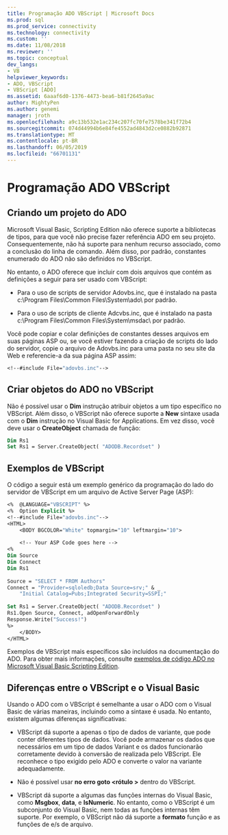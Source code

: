 ```yaml
---
title: Programação ADO VBScript | Microsoft Docs
ms.prod: sql
ms.prod_service: connectivity
ms.technology: connectivity
ms.custom: ''
ms.date: 11/08/2018
ms.reviewer: ''
ms.topic: conceptual
dev_langs:
- VB
helpviewer_keywords:
- ADO, VBScript
- VBScript [ADO]
ms.assetid: 6aaaf6d0-1376-4473-bea6-b81f2645a9ac
author: MightyPen
ms.author: genemi
manager: jroth
ms.openlocfilehash: a9c13b532e1ac234c207fc70fe7578be341f72b4
ms.sourcegitcommit: 074d44994b6e84fe4552ad4843d2ce0882b92871
ms.translationtype: MT
ms.contentlocale: pt-BR
ms.lasthandoff: 06/05/2019
ms.locfileid: "66701131"
---
```

# <a name="vbscript-ado-programming"></a>Programação ADO VBScript
## <a name="creating-an-ado-project"></a>Criando um projeto do ADO  
 Microsoft Visual Basic, Scripting Edition não oferece suporte a bibliotecas de tipos, para que você não precise fazer referência ADO em seu projeto. Consequentemente, não há suporte para nenhum recurso associado, como a conclusão do linha de comando. Além disso, por padrão, constantes enumerado do ADO não são definidos no VBScript.  
  
 No entanto, o ADO oferece que incluir com dois arquivos que contém as definições a seguir para ser usado com VBScript:  
  
-   Para o uso de scripts de servidor Adovbs.inc, que é instalado na pasta c:\Program Files\Common Files\System\ado\ por padrão.  
  
-   Para o uso de scripts de cliente Adcvbs.inc, que é instalado na pasta c:\Program Files\Common Files\System\msdac\ por padrão.  
  
 Você pode copiar e colar definições de constantes desses arquivos em suas páginas ASP ou, se você estiver fazendo a criação de scripts do lado do servidor, copie o arquivo de Adovbs.inc para uma pasta no seu site da Web e referencie-a da sua página ASP assim:  
  
```vb
<!--#include File="adovbs.inc"-->  
```  
  
## <a name="creating-ado-objects-in-vbscript"></a>Criar objetos do ADO no VBScript  
 Não é possível usar o **Dim** instrução atribuir objetos a um tipo específico no VBScript. Além disso, o VBScript não oferece suporte a **New** sintaxe usada com o **Dim** instrução no Visual Basic for Applications. Em vez disso, você deve usar o **CreateObject** chamada de função:  
  
```vb
Dim Rs1  
Set Rs1 = Server.CreateObject( "ADODB.Recordset" )  
```  
  
## <a name="vbscript-examples"></a>Exemplos de VBScript  
 O código a seguir está um exemplo genérico da programação do lado do servidor de VBScript em um arquivo de Active Server Page (ASP):  
  
```vb
<%  @LANGUAGE="VBSCRIPT" %>  
<%  Option Explicit %>  
<!--#include File="adovbs.inc"-->  
<HTML>  
    <BODY BGCOLOR="White" topmargin="10" leftmargin="10">  
  
    <!-- Your ASP Code goes here -->  
<%  
Dim Source  
Dim Connect  
Dim Rs1  
  
Source = "SELECT * FROM Authors"  
Connect = "Provider=sqloledb;Data Source=srv;" & _  
    "Initial Catalog=Pubs;Integrated Security=SSPI;"  
  
Set Rs1 = Server.CreateObject( "ADODB.Recordset" )  
Rs1.Open Source, Connect, adOpenForwardOnly  
Response.Write("Success!")  
%>  
    </BODY>  
</HTML>  
```  
  
 Exemplos de VBScript mais específicos são incluídos na documentação do ADO. Para obter mais informações, consulte [exemplos de código ADO no Microsoft Visual Basic Scripting Edition](../../../ado/reference/ado-api/ado-code-examples-vbscript.md).  
  
## <a name="differences-between-vbscript-and-visual-basic"></a>Diferenças entre o VBScript e o Visual Basic  
 Usando o ADO com o VBScript é semelhante a usar o ADO com o Visual Basic de várias maneiras, incluindo como a sintaxe é usada. No entanto, existem algumas diferenças significativas:  
  
-   VBScript dá suporte a apenas o tipo de dados de variante, que pode conter diferentes tipos de dados. Você pode armazenar os dados que necessários em um tipo de dados Variant e os dados funcionarão corretamente devido à conversão de realizada pelo VBScript. Ele reconhece o tipo exigido pelo ADO e converte o valor na variante adequadamente.  
  
-   Não é possível usar **no erro goto \<rótulo >** dentro do VBScript.  
  
-   VBScript dá suporte a algumas das funções internas do Visual Basic, como **Msgbox**, **data**, e **IsNumeric**. No entanto, como o VBScript é um subconjunto do Visual Basic, nem todas as funções internas têm suporte. Por exemplo, o VBScript não dá suporte a **formato** função e as funções de e/s de arquivo.
